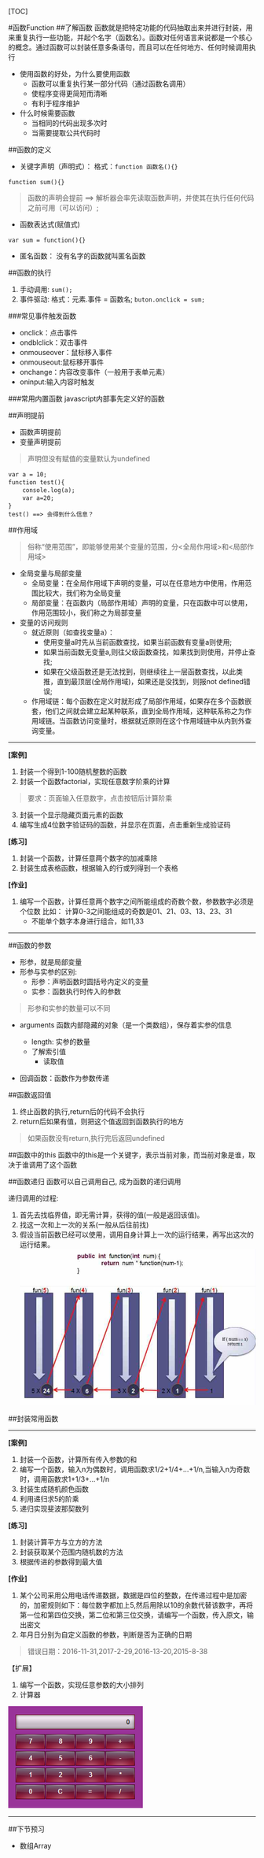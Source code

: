 [TOC]

#函数Function
##了解函数
函数就是把特定功能的代码抽取出来并进行封装，用来重复执行一些功能，并起个名字（函数名）。函数对任何语言来说都是一个核心的概念。通过函数可以封装任意多条语句，而且可以在任何地方、任何时候调用执行

* 使用函数的好处，为什么要使用函数
    - 函数可以重复执行某一部分代码（通过函数名调用）
    - 使程序变得更简短而清晰
    - 有利于程序维护
* 什么时候需要函数
    - 当相同的代码出现多次时
    - 当需要提取公共代码时 


##函数的定义
* 关键字声明（声明式）：
格式：`function 函数名(){}`
```
function sum(){}
```
>函数的声明会提前 ==> 解析器会率先读取函数声明，并使其在执行任何代码之前可用（可以访问）;

* 函数表达式(赋值式)
```
var sum = function(){}
```

* 匿名函数：
没有名字的函数就叫匿名函数

##函数的执行
1. 手动调用:
`sum();`
2. 事件驱动:
格式：元素.事件 = 函数名;
`buton.onclick = sum;`

###常见事件触发函数
* onclick：点击事件
* ondblclick：双击事件
* onmouseover：鼠标移入事件
* onmouseout:鼠标移开事件
* onchange：内容改变事件（一般用于表单元素）
* oninput:输入内容时触发

###常用内置函数
javascript内部事先定义好的函数

##声明提前
* 函数声明提前
* 变量声明提前
>声明但没有赋值的变量默认为undefined

```
var a = 10;
function test(){
    console.log(a);
    var a=20;
}
test() ==> 会得到什么信息？
```

##作用域
>俗称“使用范围”，即能够使用某个变量的范围，分<全局作用域>和<局部作用域>

* 全局变量与局部变量
    - 全局变量：在全局作用域下声明的变量，可以在任意地方中使用，作用范围比较大，我们称为全局变量
    - 局部变量：在函数内（局部作用域）声明的变量，只在函数中可以使用，作用范围较小，我们称之为局部变量
* 变量的访问规则
    - 就近原则（如查找变量a）：
        + 使用变量a时先从当前函数查找，如果当前函数有变量a则使用;
        + 如果当前函数无变量a,则往父级函数查找，如果找到则使用，并停止查找;
        + 如果在父级函数还是无法找到，则继续往上一层函数查找，以此类推，直到最顶层(全局作用域)，如果还是没找到，则报not defined错误;
    - 作用域链：每个函数在定义时就形成了局部作用域，如果存在多个函数嵌套，他们之间就会建立起某种联系，直到全局作用域，这种联系称之为作用域链。当函数访问变量时，根据就近原则在这个作用域链中从内到外查询变量。

---

**[案例]**

1. 封装一个得到1-100随机整数的函数
2. 封装一个函数factorial，实现任意数字阶乘的计算
>要求：页面输入任意数字，点击按钮后计算阶乘
3. 封装一个显示隐藏页面元素的函数
4. 编写生成4位数字验证码的函数，并显示在页面，点击重新生成验证码


**[练习]**

1. 封装一个函数，计算任意两个数字的加减乘除
2. 封装生成表格函数，根据输入的行或列得到一个表格

**[作业]**

1. 编写一个函数，计算任意两个数字之间所能组成的奇数个数，参数数字必须是个位数
比如： 计算0-3之间能组成的奇数是01、21、03、13、23、31
    * 不能单个数字本身进行组合，如11,33



---


##函数的参数
* 形参，就是局部变量
* 形参与实参的区别:
    - 形参：声明函数时圆括号内定义的变量
    - 实参：函数执行时传入的参数
>形参和实参的数量可以不同
    
* arguments
函数内部隐藏的对象（是一个类数组），保存着实参的信息
    - length: 实参的数量
    - 了解索引值
        * 读取值

* 回调函数：函数作为参数传递

##函数返回值
1. 终止函数的执行,return后的代码不会执行
2. return后如果有值，则把这个值返回到函数执行的地方
>如果函数没有return,执行完后返回undefined

##函数中的this
函数中的this是一个关键字，表示当前对象，而当前对象是谁，取决于谁调用了这个函数

##函数递归 
函数可以自己调用自己, 成为函数的递归调用

递归调用的过程: 

1. 首先去找临界值，即无需计算，获得的值(一般是返回该值)。
2. 找这一次和上一次的关系(一般从后往前找)
3. 假设当前函数已经可以使用，调用自身计算上一次的运行结果，再写出这次的运行结果。
![递归调用](img/recursion.png "递归调用演示")


##封装常用函数

---

**[案例]**

1. 封装一个函数，计算所有传入参数的和
2. 编写一个函数，输入n为偶数时，调用函数求1/2+1/4+...+1/n,当输入n为奇数时，调用函数求1+1/3+...+1/n
3. 封装生成随机颜色函数
4. 利用递归求5的阶乘
5. 递归实现斐波那契数列

**[练习]**

1. 封装计算平方与立方的方法
2. 封装获取某个范围内随机数的方法
3. 根据传进的参数得到最大值

**[作业]**

1. 某个公司采用公用电话传递数据，数据是四位的整数，在传递过程中是加密的，加密规则如下：每位数字都加上5,然后用除以10的余数代替该数字，再将第一位和第四位交换，第二位和第三位交换，请编写一个函数，传入原文，输出密文
2. 年月日分别为自定义函数的参数，判断是否为正确的日期
>错误日期：2016-11-31,2017-2-29,2016-13-20,2015-8-38


【扩展】

1. 编写一个函数，实现任意参数的大小排列
2. 计算器

![计算器](img/calc.png "计算器")

---
##下节预习
* 数组Array
